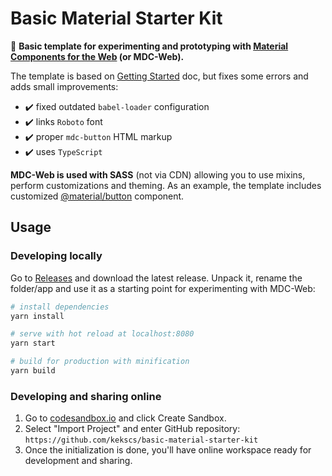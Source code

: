 # Basic Material Starter Kit


:rocket: **Basic template for experimenting and prototyping with [Material Components for the Web](https://material.io/develop/web) (or MDC-Web).**

The template is based on [Getting Started](https://material.io/develop/web/docs/getting-started) doc, but fixes some errors and adds small improvements:

- :heavy_check_mark: fixed outdated `babel-loader` configuration
- :heavy_check_mark: links `Roboto` font
- :heavy_check_mark: proper `mdc-button` HTML markup
- :heavy_check_mark: uses `TypeScript`


**MDC-Web is used with SASS** (not via CDN) allowing you to use mixins, perform customizations and theming. As an example, the template includes customized [@material/button](https://material.io/components/buttons/web) component.


## Usage

### Developing locally

Go to [Releases](https://github.com/kekscs/basic-material-starter-kit/releases) and download the latest release. Unpack it, rename the folder/app and use it as a starting point for experimenting with MDC-Web:
``` bash
# install dependencies
yarn install

# serve with hot reload at localhost:8080
yarn start

# build for production with minification
yarn build
```

### Developing and sharing online

1. Go to [codesandbox.io](https://codesandbox.io/) and click Create Sandbox.
2. Select "Import Project" and enter GitHub repository: `https://github.com/kekscs/basic-material-starter-kit`
3. Once the initialization is done, you'll have online workspace ready for development and sharing.
